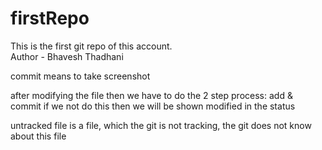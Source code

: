 # firstRepo
This is the first git repo of this account.
<br>
Author - Bhavesh Thadhani

commit means to take screenshot

after modifying the file then we have to do the 2 step process: 
add & commit
if we not do this then we will be shown modified in the status 

untracked file is a file, which the git is not tracking, the git does not know about this file